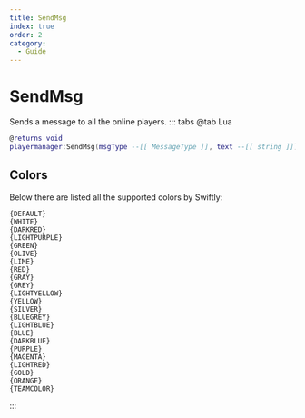 ```yaml
---
title: SendMsg
index: true
order: 2
category:
  - Guide
---
```


# SendMsg
Sends a message to all the online players.
::: tabs
@tab Lua
```lua
@returns void
playermanager:SendMsg(msgType --[[ MessageType ]], text --[[ string ]])
```


## Colors
Below there are listed all the supported colors by Swiftly:
```
{DEFAULT}
{WHITE}
{DARKRED}
{LIGHTPURPLE}
{GREEN}
{OLIVE}
{LIME}
{RED}
{GRAY}
{GREY}
{LIGHTYELLOW}
{YELLOW}
{SILVER}
{BLUEGREY}
{LIGHTBLUE}
{BLUE}
{DARKBLUE}
{PURPLE}
{MAGENTA}
{LIGHTRED}
{GOLD}
{ORANGE}
{TEAMCOLOR}
```
:::